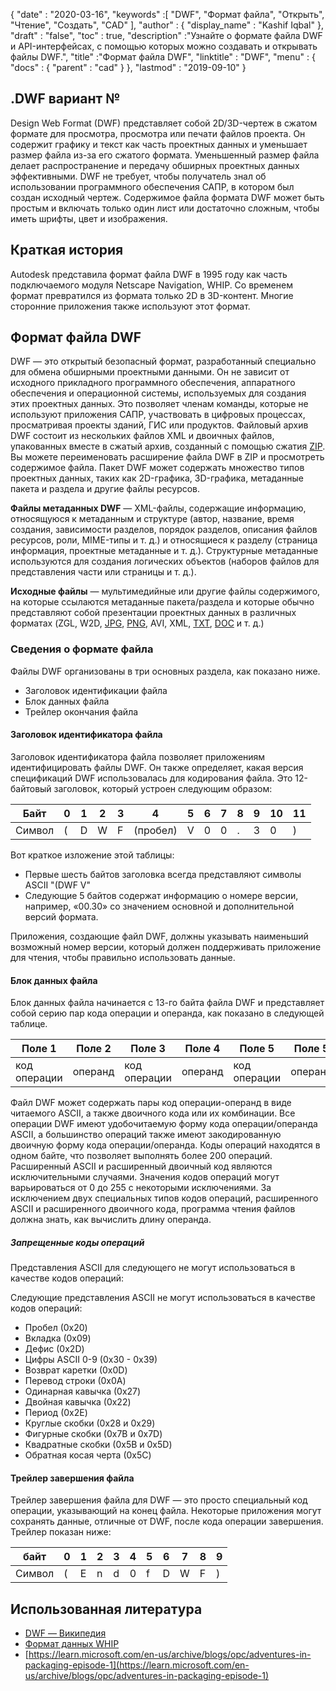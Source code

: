 {
  "date" : "2020-03-16",
  "keywords" :[ "DWF", "Формат файла", "Открыть", "Чтение", "Создать", "CAD" ],
  "author" : {
    "display_name" : "Kashif Iqbal"
},
  "draft" : "false",
  "toc" : true,
  "description" :"Узнайте о формате файла DWF и API-интерфейсах, с помощью которых можно создавать и открывать файлы DWF.",
  "title" :"Формат файла DWF",
  "linktitle" : "DWF",
  "menu" : {
    "docs" : {
      "parent" : "cad"
}
},
  "lastmod" : "2019-09-10"
}

## .DWF вариант №

Design Web Format (DWF) представляет собой 2D/3D-чертеж в сжатом формате для просмотра, просмотра или печати файлов проекта. Он содержит графику и текст как часть проектных данных и уменьшает размер файла из-за его сжатого формата. Уменьшенный размер файла делает распространение и передачу обширных проектных данных эффективными. DWF не требует, чтобы получатель знал об использовании программного обеспечения САПР, в котором был создан исходный чертеж. Содержимое файла формата DWF может быть простым и включать только один лист или достаточно сложным, чтобы иметь шрифты, цвет и изображения.

## Краткая история ##

Autodesk представила формат файла DWF в 1995 году как часть подключаемого модуля Netscape Navigation, WHIP. Со временем формат превратился из формата только 2D в 3D-контент. Многие сторонние приложения также используют этот формат.

## Формат файла DWF ##

DWF — это открытый безопасный формат, разработанный специально для обмена обширными проектными данными. Он не зависит от исходного прикладного программного обеспечения, аппаратного обеспечения и операционной системы, используемых для создания этих проектных данных. Это позволяет членам команды, которые не используют приложения САПР, участвовать в цифровых процессах, просматривая проекты зданий, ГИС или продуктов. Файловый архив DWF состоит из нескольких файлов XML и двоичных файлов, упакованных вместе в сжатый архив, созданный с помощью сжатия [ZIP](/ru/compression/zip/). Вы можете переименовать расширение файла DWF в ZIP и просмотреть содержимое файла. Пакет DWF может содержать множество типов проектных данных, таких как 2D-графика, 3D-графика, метаданные пакета и раздела и другие файлы ресурсов.

**Файлы метаданных DWF** — XML-файлы, содержащие информацию, относящуюся к метаданным и структуре (автор, название, время создания, зависимости разделов, порядок разделов, описания файлов ресурсов, роли, MIME-типы и т. д.) и относящиеся к разделу (страница информация, проектные метаданные и т. д.). Структурные метаданные используются для создания логических объектов (наборов файлов для представления части или страницы и т. д.).

**Исходные файлы** — мультимедийные или другие файлы содержимого, на которые ссылаются метаданные пакета/раздела и которые обычно представляют собой презентации проектных данных в различных форматах (ZGL, W2D, [JPG](/ru/image/jpeg/), [PNG](/ru/image/png/), AVI, XML, [TXT](/ru/word-processing/txt/), [DOC](/ru/word-processing/doc/) и т. д.)

### Сведения о формате файла ###

Файлы DWF организованы в три основных раздела, как показано ниже.

* Заголовок идентификации файла
* Блок данных файла
* Трейлер окончания файла

#### Заголовок идентификатора файла ####

Заголовок идентификатора файла позволяет приложениям идентифицировать файлы DWF. Он также определяет, какая версия спецификаций DWF использовалась для кодирования файла. Это 12-байтовый заголовок, который устроен следующим образом:


|Байт|0|1|2|3|4|5|6|7|8|9|10|11
--- | --- |--- | --- |--- | --- |--- | --- |--- | --- |--- | --- |--- |
|Символ|(|D|W|F|(пробел)|V|0|0|.|3|0|)

Вот краткое изложение этой таблицы:

* Первые шесть байтов заголовка всегда представляют символы ASCII "(DWF V"
* Следующие 5 байтов содержат информацию о номере версии, например, «00.30» со значением основной и дополнительной версий формата.

Приложения, создающие файл DWF, должны указывать наименьший возможный номер версии, который должен поддерживать приложение для чтения, чтобы правильно использовать данные.

#### Блок данных файла ####

Блок данных файла начинается с 13-го байта файла DWF и представляет собой серию пар кода операции и операнда, как показано в следующей таблице.

|Поле 1|Поле 2|Поле 3|Поле 4|Поле 5|Поле 5
--- | --- |--- | --- |--- | --- |
|код операции|операнд|код операции|операнд|код операции|операнд

Файл DWF может содержать пары код операции-операнд в виде читаемого ASCII, а также двоичного кода или их комбинации. Все операции DWF имеют удобочитаемую форму кода операции/операнда ASCII, а большинство операций также имеют закодированную двоичную форму кода операции/операнда. Коды операций находятся в одном байте, что позволяет выполнять более 200 операций. Расширенный ASCII и расширенный двоичный код являются исключительными случаями. Значения кодов операций могут варьироваться от 0 до 255 с некоторыми исключениями. За исключением двух специальных типов кодов операций, расширенного ASCII и расширенного двоичного кода, программа чтения файлов должна знать, как вычислить длину операнда.

##### Запрещенные коды операций #####

Представления ASCII для следующего не могут использоваться в качестве кодов операций:

Следующие представления ASCII не могут использоваться в качестве кодов операций:

* Пробел (0x20)
* Вкладка (0x09)
* Дефис (0x2D)
* Цифры ASCII 0-9 (0x30 - 0x39)
* Возврат каретки (0x0D)
* Перевод строки (0x0A)
* Одинарная кавычка (0x27)
* Двойная кавычка (0x22)
* Период (0x2E)
* Круглые скобки (0x28 и 0x29)
* Фигурные скобки (0x7B и 0x7D)
* Квадратные скобки (0x5B и 0x5D)
* Обратная косая черта (0x5C)

#### Трейлер завершения файла ####

Трейлер завершения файла для DWF — это просто специальный код операции, указывающий на конец файла. Некоторые приложения могут сохранять данные, отличные от DWF, после кода операции завершения. Трейлер показан ниже:


|байт|0|1|2|3|4|5|6|7|8|9
---|---|---|---|---|---|---|---|---|---|---|
|Символ|(|E|n|d|0|f|D|W|F|)

## Использованная литература ##

* [DWF — Википедия](https://en.wikipedia.org/wiki/Design_Web_Format)
* [Формат данных WHIP](http://paulbourke.net/dataformats/whip/)
* [https://learn.microsoft.com/en-us/archive/blogs/opc/adventures-in-packaging-episode-1](https://learn.microsoft.com/en-us/archive/blogs/opc/adventures-in-packaging-episode-1)

